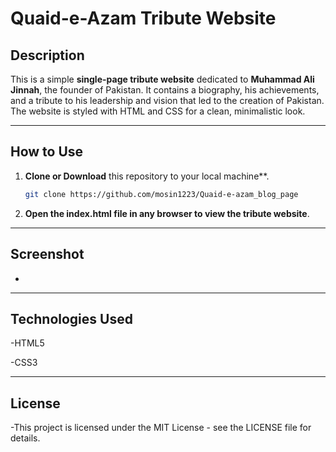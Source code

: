 # Quaid-e-Azam Tribute Website

## Description

This is a simple **single-page tribute website** dedicated to **Muhammad Ali Jinnah**, the founder of Pakistan. It contains a biography, his achievements, and a tribute to his leadership and vision that led to the creation of Pakistan. The website is styled with HTML and CSS for a clean, minimalistic look.

---

## How to Use

1. **Clone or Download** this repository to your local machine**.

   ```bash
   git clone https://github.com/mosin1223/Quaid-e-azam_blog_page

2. **Open the index.html file in any browser to view the tribute website**.

---

## Screenshot
-

---

## Technologies Used
-HTML5

-CSS3

---

## License

-This project is licensed under the MIT License - see the LICENSE file for details.
